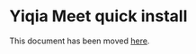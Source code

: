 # Yiqia Meet quick install

This document has been moved [here](https://jitsi.github.io/handbook/docs/devops-guide/devops-guide-quickstart).
